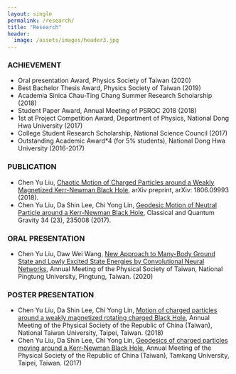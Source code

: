 ```yaml
---
layout: single
permalink: /research/
title: "Research"
header:
  image: /assets/images/header3.jpg
---
```


### ACHIEVEMENT

* Oral presentation Award, Physics Society of Taiwan (2020)     
* Best Bachelor Thesis Award, Physics Society of Taiwan (2019)     
* Academia Sinica Chau-Ting Chang Summer Research Scholarship (2018)          
* Student Paper Award,  Annual Meeting of PSROC 2018 (2018)                 
* 1st at Project Competition Award, Department of Physics, National Dong Hwa University (2017)  
* College Student Research Scholarship, National Science Council (2017)  
* Outstanding Academic Award*4 (for 5% students), National Dong Hwa University (2016-2017)                                       

### PUBLICATION

* Chen Yu Liu, [Chaotic Motion of Charged Particles around a Weakly Magnetized Kerr-Newman Black Hole](https://arxiv.org/abs/1806.09993), arXiv preprint, arXiv: 1806.09993 (2018). 
* Chen Yu Liu, Da Shin Lee, Chi Yong Lin, [Geodesic Motion of Neutral Particle around a Kerr-Newman Black Hole](https://iopscience.iop.org/article/10.1088/1361-6382/aa903b), Classical and Quantum Gravity 34 (23), 235008 (2017). 

### ORAL PRESENTATION
* Chen Yu Liu, Daw Wei Wang, [New Approach to Many-Body Ground State and Lowly Excited State Energies by Convolutional Neural Networks](https://drive.google.com/file/d/18pKCux8NHvoUGpk0tZ5qoEqPsaSR8dya/view?usp=sharing),  Annual Meeting of the Physical Society of Taiwan,  National Pingtung University, Pingtung, Taiwan. (2020)

### POSTER PRESENTATION
* Chen Yu Liu, Da Shin Lee, Chi Yong Lin, [Motion of charged particles around a weakly magnetized rotating charged Black Hole](https://drive.google.com/file/d/1pnik5d7_hk-EuOUy9P3XHIBQd5708r5-/view?usp=sharing),  Annual Meeting of the Physical Society of the Republic of China (Taiwan),  National Taiwan University, Taipei, Taiwan. (2018)  
* Chen Yu Liu, Da Shin Lee, Chi Yong Lin, [Geodesics of charged particles moving around a Kerr-Newman Black Hole](https://drive.google.com/file/d/1qQLwUdslKWgs5CAEMXKBNlGC0h5Yrzp4/view?usp=sharing),  Annual Meeting of the Physical Society of the Republic of China (Taiwan),  Tamkang University, Taipei, Taiwan. (2017)                    
